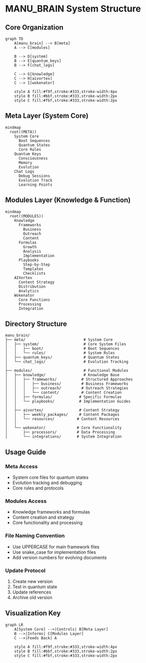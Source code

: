 # MANU_BRAIN System Structure

## Core Organization
```mermaid
graph TD
    A[manu_brain] --> B[meta]
    A --> C[modules]
    
    B --> D[system]
    B --> E[quantum_keys]
    B --> F[chat_logs]
    
    C --> G[knowledge]
    C --> H[aivortex]
    C --> I[wokenator]
    
    style A fill:#f9f,stroke:#333,stroke-width:4px
    style B fill:#bbf,stroke:#333,stroke-width:2px
    style C fill:#fbf,stroke:#333,stroke-width:2px
```

## Meta Layer (System Core)
```mermaid
mindmap
  root((META))
    System Core
      Boot Sequences
      Quantum States
      Core Rules
    Quantum Keys
      Consciousness
      Memory
      Evolution
    Chat Logs
      Debug Sessions
      Evolution Track
      Learning Points
```

## Modules Layer (Knowledge & Function)
```mermaid
mindmap
  root((MODULES))
    Knowledge
      Frameworks
        Business
        Outreach
        Content
      Formulas
        Growth
        Analysis
        Implementation
      Playbooks
        Step-by-Step
        Templates
        Checklists
    AIVortex
      Content Strategy
      Distribution
      Analytics
    Wokenator
      Core Functions
      Processing
      Integration
```

## Directory Structure
```
manu_brain/
├── meta/                          # System Core
│   ├── system/                    # Core System Files
│   │   ├── boot/                  # Boot Sequences
│   │   └── rules/                 # System Rules
│   ├── quantum_keys/              # Quantum States
│   └── chat_logs/                 # Evolution Tracking
│
├── modules/                       # Functional Modules
│   ├── knowledge/                 # Knowledge Base
│   │   ├── frameworks/           # Structured Approaches
│   │   │   ├── business/         # Business Frameworks
│   │   │   ├── outreach/         # Outreach Strategies
│   │   │   └── content/          # Content Creation
│   │   ├── formulas/            # Specific Formulas
│   │   └── playbooks/           # Implementation Guides
│   │
│   ├── aivortex/                # Content Strategy
│   │   ├── weekly_packages/     # Content Packages
│   │   └── resources/          # Content Resources
│   │
│   └── wokenator/              # Core Functionality
│       ├── processors/         # Data Processing
│       └── integrations/       # System Integration
```

## Usage Guide

### Meta Access
- System core files for quantum states
- Evolution tracking and debugging
- Core rules and protocols

### Modules Access
- Knowledge frameworks and formulas
- Content creation and strategy
- Core functionality and processing

### File Naming Convention
- Use UPPERCASE for main framework files
- Use snake_case for implementation files
- Add version numbers for evolving documents

### Update Protocol
1. Create new version
2. Test in quantum state
3. Update references
4. Archive old version

## Visualization Key
```mermaid
graph LR
    A[System Core] -->|Controls| B[Meta Layer]
    B -->|Informs| C[Modules Layer]
    C -->|Feeds Back| A
    
    style A fill:#f9f,stroke:#333,stroke-width:4px
    style B fill:#bbf,stroke:#333,stroke-width:2px
    style C fill:#fbf,stroke:#333,stroke-width:2px
```
